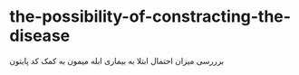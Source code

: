 # the-possibility-of-constracting-the-disease
برررسی میزان احتمال ابتلا به بیماری ابله میمون به کمک کد پایتون
